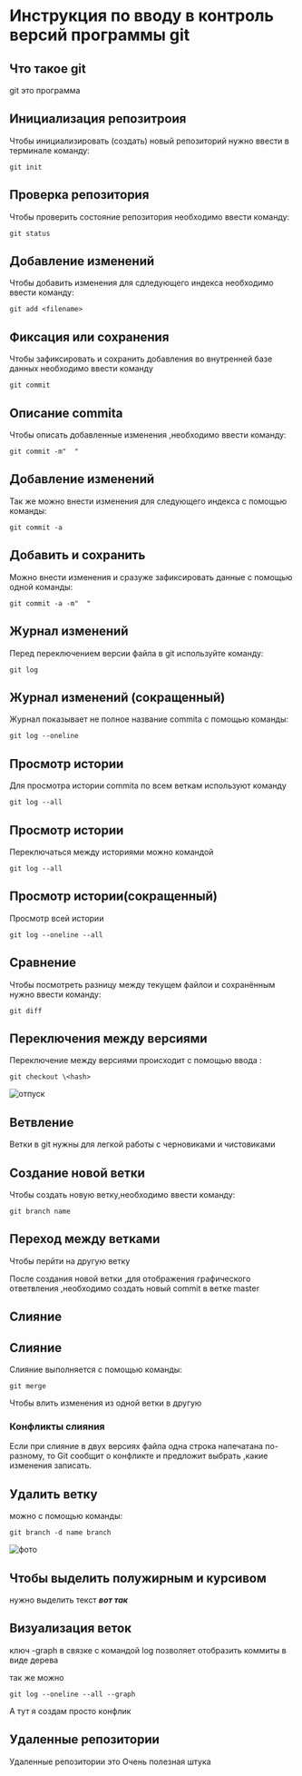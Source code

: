 # **Инструкция по вводу в контроль версий программы git**

## Что такое git

git это программа

## Инициализация репозитроия 

Чтобы инициализировать (создать) новый репозиторий нужно ввести в терминале команду: 

    git init

## Проверка репозитория

Чтобы проверить состояние репозитория необходимо ввести команду:

    git status

## Добавление изменений

Чтобы добавить изменения для сдледующего индекса необходимо ввести команду:

    git add <filename>

## Фиксация или сохранения

Чтобы зафиксировать и сохранить добавления во внутренней базе данных необходимо ввести команду

    git commit


## Описание commita

Чтобы  описать добавленные изменения ,необходимо ввести команду:

    git commit -m"  "


## Добавление изменений

Так же можно внести изменения для следующего индекса с помощью команды:

    git commit -a

 ## Добавить и сохранить

 Можно внести изменения и сразуже зафиксировать данные с помощью одной команды:

    git commit -a -m"  "


## Журнал изменений

Перед переключением версии файла в git используйте команду:

    git log

  ## Журнал изменений (сокращенный)  

  Журнал показывает не полное название commita с помощью команды:

    git log --oneline


## Просмотр истории

Для просмотра истории commita по всем веткам используют команду

    git log --all


## Просмотр истории

Переключаться между историями можно командой

    git log --all


## Просмотр истории(сокращенный)

Просмотр всей истории

    git log --oneline --all


## Сравнение 

Чтобы посмотреть разницу между текущем файлои и сохранённым нужно ввести команду:

    git diff

## Переключения между версиями

Переключение между версиями происходит с помощью ввода :

    git checkout \<hash>

    
![отпуск](sea.jpg)


## Ветвление

Ветки в git нужны для легкой работы с черновиками и чистовиками

## Создание новой ветки

Чтобы создать новую ветку,необходимо ввести команду:

    git branch name

## Переход между ветками

Чтобы перйти на другую ветку

После создания новой ветки ,для отображения графического ответвления ,необходимо создать новый commit в ветке master

## Слияние
## Слияние

Слияние выполняется с помощью команды:

    git merge
    

Чтобы влить изменения из одной ветки в другую

### Конфликты слияния

Если при слияние в двух версиях файла одна строка напечатана по- разному, то Git сообщит о конфликте и предложит выбрать ,какие изменения записать.


## Удалить ветку 

можно с помощью команды:

    git branch -d name branch

   
 ![фото](sabor.jpg)

 ## Чтобы выделить полужирным и курсивом 

 нужно выделить текст __*вот так*__



## Визуализация веток


ключ -graph в связке с командой log позволяет отобразить коммиты в виде дерева


так же можно

    git log --oneline --all --graph
    

А тут я создам просто конфлик 


## Удаленные репозитории

Удаленные репозитории это Очень полезная штука





